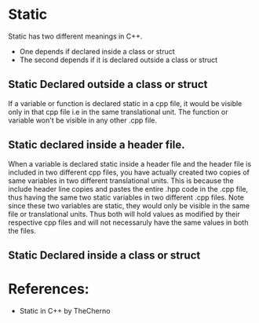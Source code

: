# Static

Static has two different meanings in C++.  
- One depends if declared inside a class or struct
- The second depends if it is declared outside a class or struct  


## Static Declared outside a class or struct  
If  a variable or function is declared static in a cpp file, it would be visible only in that cpp file i.e in the same translational unit. The function or variable won't be visible in any other .cpp file.

## Static declared inside a header file.
When a variable is declared static inside a header file and the header file is included in two different cpp files, you have actually created two copies of same variables in two different translational units. 
This is because the include header line copies and pastes the entire .hpp code in the .cpp file, thus having the same two static variables in two different .cpp files. Note since these two variables are static, they would only be visible in the same file or translational units. Thus both will hold values as modified by their respective cpp files and will not necessaruly have the same values in both the files.

## Static Declared inside a class or struct


# References:
- Static in C++ by TheCherno
